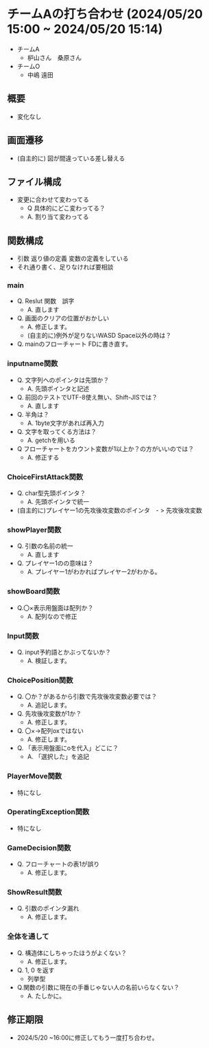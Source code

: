 # チームAの打ち合わせ (2024/05/20 15:00 ~ 2024/05/20 15:14)
 - チームA
   - 枦山さん　桑原さん
 - チームO
   - 中嶋 遠田

## 概要
 - 変化なし

## 画面遷移
 - (自主的に) 図が間違っている差し替える

## ファイル構成
- 変更に合わせて変わってる
  - Q 具体的にどこ変わってる？
  - A. 割り当て変わってる

## 関数構成
  - 引数 返り値の定義 変数の定義をしている
  - それ通り書く、足りなければ要相談
  
  ### main
  - Q. Reslut 関数　誤字
    - A. 直します
  - Q. 画面のクリアの位置がおかしい
    - A. 修正します。
    - (自主的に)例外が足りないWASD Space以外の時は？
  - Q. mainのフローチャート FDに書き直す。
  
  ### inputname関数 
  - Q. 文字列へのポインタは先頭か？
    - A. 先頭ポインタと記述
  - Q. 前回のテストでUTF-8使え無い、Shift-JISでは？
    - A. 直します
  - Q. 半角は？
    - A. 1byte文字があれば再入力
  - Q. 文字を取ってくる方法は？
    - A. getchを用いる
  - Q フローチャートをカウント変数が1以上か？の方がいいのでは？
    - A. 修正する
  
  ### ChoiceFirstAttack関数
  - Q. char型先頭ポインタ？
    - A. 先頭ポインタで統一
  - (自主的に)プレイヤー1の先攻後攻変数のポインタ　- > 先攻後攻変数
  
  ### showPlayer関数
  - Q. 引数の名前の統一
    - A. 直します
  - Q. プレイヤー1のの意味は？
    - A. プレイヤー1がわかればプレイヤー2がわかる。
  
  ### showBoard関数
   - Q.〇×表示用盤面は配列か？
     - A. 配列なので修正
  
  ### Input関数
   - Q. input予約語とかぶってないか？ 
     - A. 検証します。
  
  ### ChoicePosition関数
   - Q. 〇か？があるから引数で先攻後攻変数必要では？
     - A. 追記します。
   - Q. 先攻後攻変数が1か？
     - A. 修正します。
   - Q. 〇×->配列oxではない
     - A. 修正します。
   - Q. 「表示用盤面にoを代入」どこに？
     - A. 「選択した」を追記
  
  ### PlayerMove関数
   - 特になし
  
  ### OperatingException関数
  - 特になし
  
  ### GameDecision関数
  - Q. フローチャートの表1が誤り
    - A. 修正します。
  
  ### ShowResult関数
  - Q. 引数のポインタ漏れ
    - A. 修正します。
 
 ### 全体を通して
  - Q. 構造体にしちゃったほうがよくない？
    - A. 修正します。
  - Q. 1, 0 を返す
    - 列挙型
  - Q.関数の引数に現在の手番じゃない人の名前いらなくない？
    - A. たしかに。

## 修正期限
 - 2024/5/20 ~16:00に修正してもう一度打ち合わせ。

